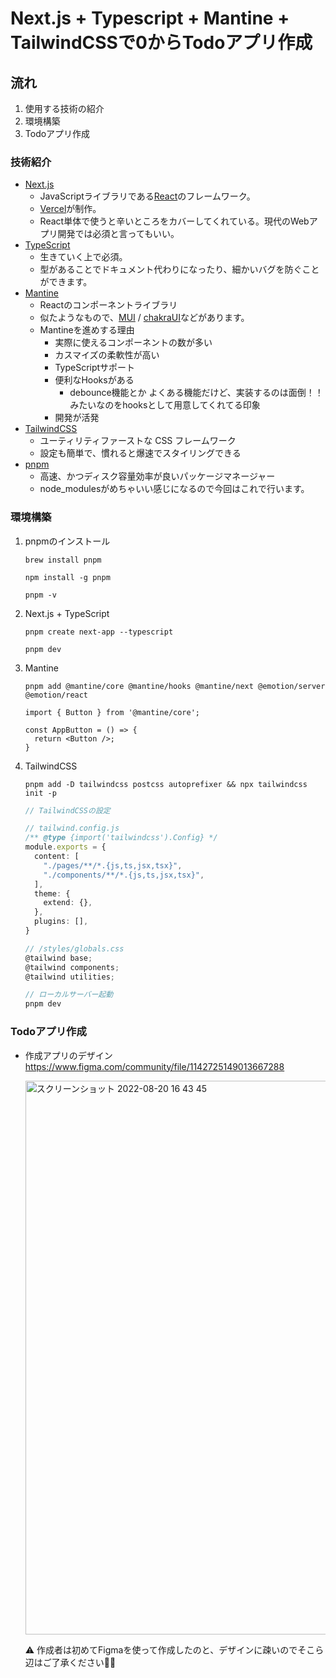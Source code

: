 # Next.js + Typescript + Mantine + TailwindCSSで0からTodoアプリ作成

## 流れ
1. 使用する技術の紹介
2. 環境構築
3. Todoアプリ作成

### 技術紹介

- [Next.js](https://nextjs.org/)
   - JavaScriptライブラリである[React](https://ja.reactjs.org/)のフレームワーク。
   - [Vercel](https://vercel.com/home?utm_source=next-site&utm_medium=banner&utm_campaign=next-website)が制作。
   - React単体で使うと辛いところをカバーしてくれている。現代のWebアプリ開発では必須と言ってもいい。
- [TypeScript](https://www.typescriptlang.org/)
   - 生きていく上で必須。
   - 型があることでドキュメント代わりになったり、細かいバグを防ぐことができます。
- [Mantine](https://mantine.dev/)
   - Reactのコンポーネントライブラリ
   - 似たようなもので、[MUI](https://mui.com/) / [chakraUI](https://chakra-ui.com/)などがあります。
   - Mantineを進めする理由
     - 実際に使えるコンポーネントの数が多い
     - カスマイズの柔軟性が高い
     - TypeScriptサポート
     - 便利なHooksがある
       - debounce機能とか
    よくある機能だけど、実装するのは面倒！！みたいなのをhooksとして用意してくれてる印象
      - 開発が活発
- [TailwindCSS](https://tailwindcss.com/)
  - ユーティリティファーストな CSS フレームワーク
  - 設定も簡単で、慣れると爆速でスタイリングできる
- [pnpm](https://pnpm.io/ja/)
  - 高速、かつディスク容量効率が良いパッケージマネージャー
  - node_modulesがめちゃいい感じになるので今回はこれで行います。

### 環境構築

1. pnpmのインストール

    ```
    brew install pnpm

    npm install -g pnpm
    ```

    ```
    pnpm -v
    ```

2. Next.js + TypeScript

    ```
    pnpm create next-app --typescript

    pnpm dev
    ```

3. Mantine

    ```
    pnpm add @mantine/core @mantine/hooks @mantine/next @emotion/server @emotion/react
    ```

    ```tsx
    import { Button } from '@mantine/core';

    const AppButton = () => {
      return <Button />;
    }
    ```

4. TailwindCSS

    ```
    pnpm add -D tailwindcss postcss autoprefixer && npx tailwindcss init -p
    ```

    ```typescript
    // TailwindCSSの設定

    // tailwind.config.js
    /** @type {import('tailwindcss').Config} */ 
    module.exports = {
      content: [
        "./pages/**/*.{js,ts,jsx,tsx}",
        "./components/**/*.{js,ts,jsx,tsx}",
      ],
      theme: {
        extend: {},
      },
      plugins: [],
    }

    // /styles/globals.css
    @tailwind base;
    @tailwind components;
    @tailwind utilities;

    // ローカルサーバー起動
    pnpm dev
    ```
    
### Todoアプリ作成

   - 作成アプリのデザイン
   https://www.figma.com/community/file/1142725149013667288
   
      <img width="886" alt="スクリーンショット 2022-08-20 16 43 45" src="https://user-images.githubusercontent.com/87469023/185734914-c6fc828b-7805-4e93-8083-489c2e808981.png">
      
      ⚠️ 作成者は初めてFigmaを使って作成したのと、デザインに疎いのでそこら辺はご了承ください🙇‍♂️


